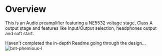 # Overview
This is an Audio preamplifier featuring a NE5532 voltage stage, Class A output stage and features like Input/Output selection, headphones output and soft start.

Haven't completed the in-depth Readme going through the design...
![bnt-phemious-l](https://github.com/user-attachments/assets/6542af92-68f6-4ec9-97df-573058a1f1ae)
